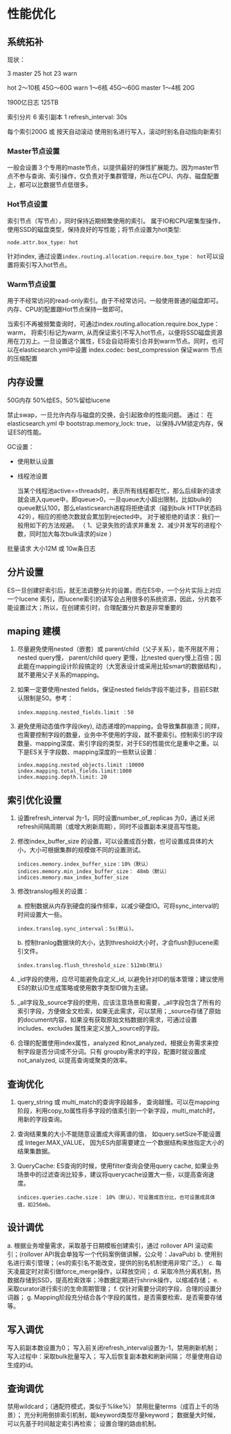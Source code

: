 # 性能优化

## 系统拓补

现状：

3 master 25 hot 23 warn

hot 2～10核 45G～60G
warn 1～6核 45G～60G
master 1～4核 20G

1900亿日志
125TB

索引分片 6
索引副本 1
refresh_interval: 30s

每个索引200G 或 按天自动滚动
使用别名进行写入，滚动时别名自动指向新索引

### Master节点设置

一般会设置３个专用的maste节点，以提供最好的弹性扩展能力。因为master节点不参与查询、索引操作，仅负责对于集群管理，所以在CPU、内存、磁盘配置上，都可以比数据节点低很多。

### Hot节点设置

索引节点（写节点），同时保持近期频繁使用的索引。 属于IO和CPU密集型操作，使用SSD的磁盘类型，保持良好的写性能；将节点设置为hot类型:

```
node.attr.box_type: hot 
```

针对index, 通过设置`index.routing.allocation.require.box_type： hot`可以设置将索引写入hot节点。


### Warm节点设置

用于不经常访问的read-only索引。由于不经常访问，一般使用普通的磁盘即可。内存、CPU的配置跟Hot节点保持一致即可。

当索引不再被频繁查询时，可通过index.routing.allocation.require.box_type： warm， 将索引标记为warm, 从而保证索引不写入hot节点，以便将SSD磁盘资源用在刀刃上。一旦设置这个属性，ES会自动将索引合并到warm节点。同时，也可以在elasticsearch.yml中设置 index.codec: best_compression 保证warm 节点的压缩配置

## 内存设置

50G内存 50%给ES，50%留给lucene

禁止swap，一旦允许内存与磁盘的交换，会引起致命的性能问题。 通过： 在elasticsearch.yml 中 bootstrap.memory_lock: true， 以保持JVM锁定内存，保证ES的性能。

GC设置：

- 使用默认设置

- 线程池设置

    当某个线程池active==threads时，表示所有线程都在忙，那么后续新的请求就会进入queue中，即queue>0，一旦queue大小超出限制，比如bulk的queue默认100，那么elasticsearch进程将拒绝请求（碰到bulk HTTP状态码429），相应的拒绝次数就会累加到rejected中。 对于被拒绝的请求：我们一般用如下的方法规避。 （ 1、记录失败的请求并重发 2、减少并发写的进程个数，同时加大每次bulk请求的size ）

批量请求 大小12M
或 10w条日志

## 分片设置

ES一旦创建好索引后，就无法调整分片的设置，而在ES中，一个分片实际上对应一个lucene 索引，而lucene索引的读写会占用很多的系统资源，因此，分片数不能设置过大；所以，在创建索引时，合理配置分片数是非常重要的

## maping 建模

1. 尽量避免使用nested（嵌套）或 parent/child（父子关系），能不用就不用；nested query慢， parent/child query 更慢，比nested query慢上百倍；因此能在mapping设计阶段搞定的（大宽表设计或采用比较smart的数据结构），就不要用父子关系的mapping。

2. 如果一定要使用nested fields，保证nested fields字段不能过多，目前ES默认限制是50。参考：
 
    ```
    index.mapping.nested_fields.limit ：50
    ```

3. 避免使用动态值作字段(key), 动态递增的mapping，会导致集群崩溃；同样，也需要控制字段的数量，业务中不使用的字段，就不要索引。控制索引的字段数量、mapping深度、索引字段的类型，对于ES的性能优化是重中之重。以下是ES关于字段数、mapping深度的一些默认设置：

    ```
    index.mapping.nested_objects.limit :10000
    index.mapping.total_fields.limit:1000
    index.mapping.depth.limit: 20
    ```
     
## 索引优化设置
    
1. 设置refresh_interval 为-1，同时设置number_of_replicas 为0，通过关闭refresh间隔周期（或增大刷新周期），同时不设置副本来提高写性能。

2. 修改index_buffer_size 的设置，可以设置成百分数，也可设置成具体的大小，大小可根据集群的规模做不同的设置测试。
    ```
    indices.memory.index_buffer_size：10%（默认）
    indices.memory.min_index_buffer_size： 48mb（默认）
    indices.memory.max_index_buffer_size
    ```
3. 修改translog相关的设置：
        
    a. 控制数据从内存到硬盘的操作频率，以减少硬盘IO。可将sync_interval的时间设置大一些。
    ```
    index.translog.sync_interval：5s(默认)。
    ```
        
    b. 控制tranlog数据块的大小，达到threshold大小时，才会flush到lucene索引文件。
    ```
    index.translog.flush_threshold_size：512mb(默认)
    ```
    
1. _id字段的使用，应尽可能避免自定义_id, 以避免针对ID的版本管理；建议使用ES的默认ID生成策略或使用数字类型ID做为主键。

2. _all字段及_source字段的使用，应该注意场景和需要，_all字段包含了所有的索引字段，方便做全文检索，如果无此需求，可以禁用；_source存储了原始的document内容，如果没有获取原始文档数据的需求，可通过设置includes、excludes 属性来定义放入_source的字段。

3. 合理的配置使用index属性，analyzed 和not_analyzed，根据业务需求来控制字段是否分词或不分词。只有 groupby需求的字段，配置时就设置成not_analyzed, 以提高查询或聚类的效率。

## 查询优化

1. query_string 或 multi_match的查询字段越多， 查询越慢。可以在mapping阶段，利用copy_to属性将多字段的值索引到一个新字段，multi_match时，用新的字段查询。

2. 查询结果集的大小不能随意设置成大得离谱的值， 如query.setSize不能设置成 Integer.MAX_VALUE， 因为ES内部需要建立一个数据结构来放指定大小的结果集数据。

3. QueryCache: ES查询的时候，使用filter查询会使用query cache, 如果业务场景中的过滤查询比较多，建议将querycache设置大一些，以提高查询速度。
   ```
   indices.queries.cache.size： 10%（默认），可设置成百分比，也可设置成具体值，如256mb。
   ```
   
## 设计调优

a. 根据业务增量需求，采取基于日期模板创建索引，通过 rollover API 滚动索引；(rollover API我会单独写一个代码案例做讲解，公众号：JavaPub)
b. 使用别名进行索引管理；（es的索引名不能改变，提供的别名机制使用非常广泛。）
c. 每天凌晨定时对索引做force_merge操作，以释放空间；
d. 采取冷热分离机制，热数据存储到SSD，提高检索效率；冷数据定期进行shrink操作，以缩减存储；
e. 采取curator进行索引的生命周期管理；
f. 仅针对需要分词的字段，合理的设置分词器；
g. Mapping阶段充分结合各个字段的属性，是否需要检索、是否需要存储等。

## 写入调优

写入前副本数设置为0；
写入前关闭refresh_interval设置为-1，禁用刷新机制；
写入过程中：采取bulk批量写入；
写入后恢复副本数和刷新间隔；
尽量使用自动生成的id。

## 查询调优

禁用wildcard；（通配符模式，类似于%like%）
禁用批量terms（成百上千的场景）；
充分利用倒排索引机制，能keyword类型尽量keyword；
数据量大时候，可以先基于时间敲定索引再检索；
设置合理的路由机制。